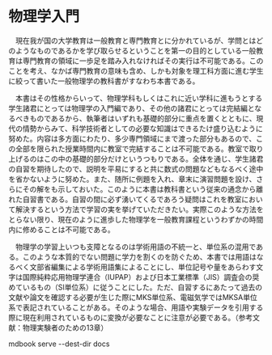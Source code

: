 
# 物理学入門

　現在我が国の大学教育は一般教育と専門教育とに分かれているが、学問とはどのようなものであるかを学び取らせるということを第一の目的としている一般教育は専門教育の領域に一歩足を踏み入れなければその実行は不可能である。このことを考え、なかば専門教育の意味も含め、しかも対象を理工科方面に進む学生に絞って書いた一般物理学の教科書がすなわち本書である。

　本書はその性格からいって、物理学科もしくはこれに近い学科に進もうとする学生諸君にとっては物理学の入門編であり、その他の諸君にとっては完結編となるべきものであるから、執筆者はいずれも基礎的部分に重点を置くとともに、現代の情勢からみて、科学技術者としての必要な知識はできるたけ盛り込むように努めた。内容は多方面にわたり、多少専門領域にまで渡った部分もあるので、この全部を限られた授業時間内に教室で完結することは不可能である。教室で取り上げるのはこの中の基礎的部分だけというつもりである。全体を通じ、学生諸君の自習を期待したので、説明を平易にすると共に数式の問題などもなるべく途中を省かないように努めた。また、随所に例題を入れ、章末に演習問題を設け、さらにその解をも示しておいた。このように本書は教科書という従来の通念から離れた自習書である。自習の間に必ず湧いてくるであろう疑問はこれを教室において解決するという方法で学習の実を挙げていただきたい。実際このような方法をとらない限り、現在のように進歩した物理学を一般教育課程というわずかの時間内に修めることは不可能である。

　物理学の学習上いつも支障となるのは学術用語の不統一と、単位系の混用である。このような本質的でない問題に学力を割くのを防ぐため、本書では用語はなるべく文部省編集による学術用語集によることにし、単位記号や量をあらわす文字は国際純粋応用物理学連合（IUPAP）および日本工業標準（JIS）調査会の奨めているもの（SI単位系）に従うことにした。ただ、自習するにあたって過去の文献や論文を確認する必要が生じた際にMKS単位系、電磁気学ではMKSA単位系で表記されていることがある。そのような場合、用語や実験データを引用する際に現在利用されているものに変換が必要なことに注意が必要である。（参考文献：物理実験者のための13章）

mdbook serve --dest-dir docs
